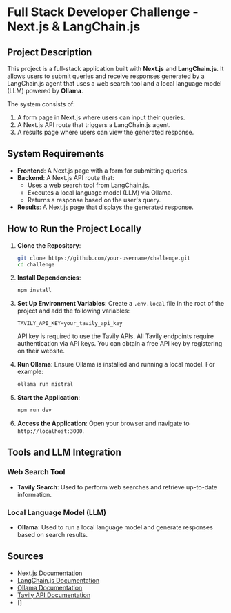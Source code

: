 # Full Stack Developer Challenge - Next.js & LangChain.js

## Project Description

This project is a full-stack application built with **Next.js** and **LangChain.js**. It allows users to submit queries and receive responses generated by a LangChain.js agent that uses a web search tool and a local language model (LLM) powered by **Ollama**.

The system consists of:
1. A form page in Next.js where users can input their queries.
2. A Next.js API route that triggers a LangChain.js agent.
3. A results page where users can view the generated response.

## System Requirements

- **Frontend**: A Next.js page with a form for submitting queries.
- **Backend**: A Next.js API route that:
  - Uses a web search tool from LangChain.js.
  - Executes a local language model (LLM) via Ollama.
  - Returns a response based on the user's query.
- **Results**: A Next.js page that displays the generated response.

## How to Run the Project Locally

1. **Clone the Repository**:
   ```bash
   git clone https://github.com/your-username/challenge.git
   cd challenge
   ```

2. **Install Dependencies**:
   ```bash
   npm install
   ```

3. **Set Up Environment Variables**:
   Create a `.env.local` file in the root of the project and add the following variables:
   ```env
   TAVILY_API_KEY=your_tavily_api_key
   ```
   API key is required to use the Tavily APIs. All Tavily endpoints require authentication via API keys. You can obtain a free API key by registering on their website.

4. **Run Ollama**:
   Ensure Ollama is installed and running a local model. For example:
   ```bash
   ollama run mistral
   ```

5. **Start the Application**:
   ```bash
   npm run dev
   ```

6. **Access the Application**:
   Open your browser and navigate to `http://localhost:3000`.

## Tools and LLM Integration

### Web Search Tool
- **Tavily Search**: Used to perform web searches and retrieve up-to-date information.

### Local Language Model (LLM)
- **Ollama**: Used to run a local language model and generate responses based on search results.

## Sources

- [Next.js Documentation](https://nextjs.org/docs)
- [LangChain.js Documentation](https://langchain.com/docs)
- [Ollama Documentation](https://ollama.ai/docs)
- [Tavily API Documentation](https://tavily.com/docs)
- []
```

